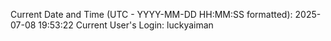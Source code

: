 Current Date and Time (UTC - YYYY-MM-DD HH:MM:SS formatted): 2025-07-08 19:53:22
Current User's Login: luckyaiman
